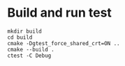 Build and run test
==================

	mkdir build
	cd build
	cmake -Dgtest_force_shared_crt=ON ..      
	cmake --build .
	ctest -C Debug
                